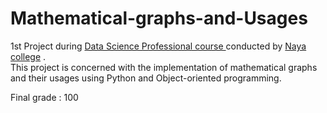 # Mathematical-graphs-and-Usages
1st Project during <a href="http://www.naya-college.co.il/courses/data-scientist-professional/" rel="nofollow">Data Science Professional course </a> conducted by <a href="http://www.naya-college.co.il/" rel="nofollow">Naya college</a> .  
This project is concerned with the implementation of mathematical graphs and their usages using Python and Object-oriented programming.

Final grade : 100
